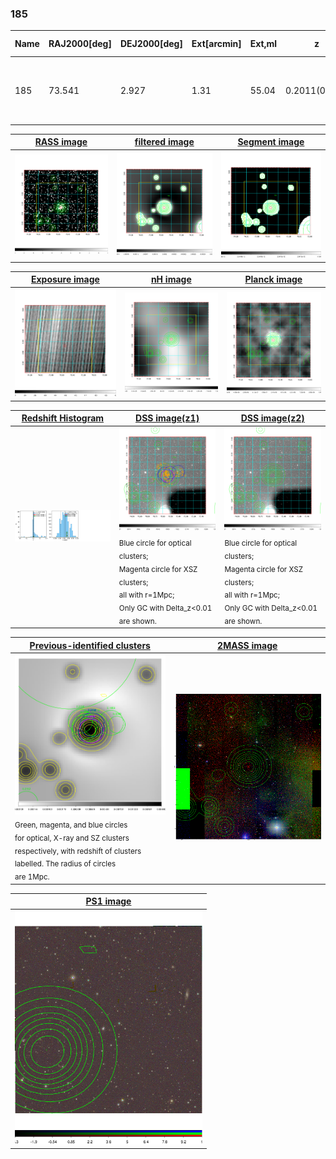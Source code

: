 <div STYLE="page-break-after: always;"></div>

### 185

|Name|RAJ2000[deg]|DEJ2000[deg] |Ext[arcmin]| Ext,ml | z | z_src| C|GC(XSZ,Delta_z<0.01)| GC(OPT,Delta_z<0.01)|GC| R_sig[arcmin] | R500[arcmin] | R500[Mpc]| CRsig[c/s] | CR500[c/s] |L500[1E44 erg/s]|F500[1E-12 erg/s/cm^2]| M500[1E14 Msun]|Tx[keV]|Cnt_sig|Beta|Rc[arcmin]|Comment|Alias|
|---|---|---|---|---|---|------|---|--------|---------|----------|---|---|---|---|---|---|---|---|---|---|---|---|---|---|
|185| 73.541| 2.927| 1.31| 55.04| 0.2011(0.005)| z1, z_xsz| B| MCXC, PSZ2, Tar, XB| N| A, MCXC, N, PSZ2, Tar, W, XB| 8.800| 6.623| 1.317| 0.351(0.040)| 0.337(0.039)| 7.389(0.302)| 6.351(0.259)| 7.93(0.15)| 8.20(0.10)| 130.0| 0.874(-0.112+0.087)| 3.418(-0.636+0.468)| -| k078|

|[RASS image](../image/185/185_img.pdf)|[filtered image](../image/185/185_fil.pdf)|[Segment image](../image/185/185_seg.pdf)|
|-------------------|--------------------|-------------------|
| <img src="../image/185/185_img.png" width="300">  | <img src="../image/185/185_fil.png" width="300">   | <img src="../image/185/185_seg.png" width="300">  |

|[Exposure image](../image/185/185_mex.pdf)| [nH image](../image/185/185_nh.pdf)| [Planck image](../image/185/185_p.pdf)|
|-------------------|--------------------|-------------------|
|<img src="../image/185/185_mex.png" width="300">   | <img src="../image/185/185_nh.png" width="300">    | <img src="../image/185/185_p.png" width="300"> |

|[Redshift Histogram](../image/185/185_zg.pdf) | [DSS image(z1)](../image/185/185_dss_z1.pdf)      |  [DSS image(z2)](../image/185/185_dss_z2.pdf)    |
|-------------------|--------------------|-------------------|
|<img src="../image/185/185_zg.png" width="300"> |<img src="../image/185/185_dss_z1.png" width="300"> <sub><br>Blue circle for optical clusters; <br>Magenta circle for XSZ clusters; <br>all with r=1Mpc; <br>Only GC with Delta_z<0.01 are shown. </sub>| <img src="../image/185/185_dss_z2.png" width="300"><sub><br>Blue circle for optical clusters; <br>Magenta circle for XSZ clusters; <br>all with r=1Mpc; <br>Only GC with Delta_z<0.01 are shown. </sub> |

|[Previous-identified clusters](../image/185/185_gc.pdf) | [2MASS image](../image/185/185_2mass.pdf)      |
|-------------------|-------------------|
|<img src=../image/185/185_gc.png width="300"> <br><sub>Green, magenta, and blue circles <br>for optical, X-ray and SZ clusters <br>respectively, with redshift of clusters <br>labelled. The radius of circles <br>are 1Mpc.</sub>|<img src="../image/185/185_2mass.png" width="300">  |

|[PS1 image](../image/185/185_ps1.pdf)            |
|-------------------|
| <img src="../image/185/185_ps1.png" width="300">  |
